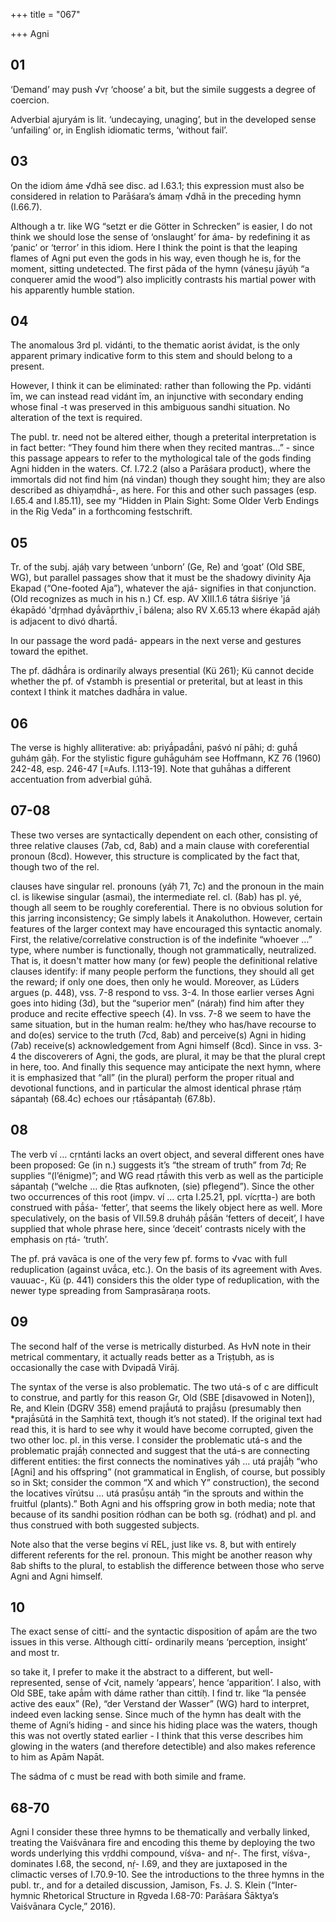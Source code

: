 +++
title = "067"

+++
Agni


## 01
‘Demand’ may push √vṛ ‘choose’ a bit, but the simile suggests a degree of coercion.

Adverbial ajuryám is lit. ‘undecaying, unaging’, but in the developed sense ‘unfailing’ or, in English idiomatic terms, ‘without fail’.


## 03
On the idiom áme √dhā see disc. ad I.63.1; this expression must also be considered in relation to Parāśara’s ámaṃ √dhā in the preceding hymn (I.66.7).

Although a tr. like WG “setzt er die Götter in Schrecken” is easier, I do not think we should lose the sense of ‘onslaught’ for áma- by redefining it as ‘panic’ or ‘terror’ in this idiom. Here I think the point is that the leaping flames of Agni put even the gods in his way, even though he is, for the moment, sitting undetected. The first pāda of the hymn (váneṣu jāyúḥ “a conquerer amid the wood”) also implicitly contrasts his martial power with his apparently humble station.


## 04
The anomalous 3rd pl. vidánti, to the thematic aorist ávidat, is the only apparent primary indicative form to this stem and should belong to a present.

However, I think it can be eliminated: rather than following the Pp. vidánti īm, we can instead read vidánt īm, an injunctive with secondary ending whose final -t was preserved in this ambiguous sandhi situation. No alteration of the text is required.

The publ. tr. need not be altered either, though a preterital interpretation is in fact better: “They found him there when they recited mantras…” - since this passage appears to refer to the mythological tale of the gods finding Agni hidden in the waters. Cf. I.72.2 (also a Parāśara product), where the immortals did not find him (ná vindan) though they sought him; they are also described as dhiyaṃdhā́-, as here. For this and other such passages (esp. I.65.4 and I.85.11), see my “Hidden in Plain Sight: Some Older Verb Endings in the Rig Veda” in a forthcoming festschrift.


## 05
Tr. of the subj. ajáḥ vary between ‘unborn’ (Ge, Re) and ‘goat’ (Old SBE, WG), but parallel passages show that it must be the shadowy divinity Aja Ekapad (“One-footed Aja”), whatever the ajá- signifies in that conjunction. (Old recognizes as much in his n.) Cf. esp. AV XIII.1.6 tátra śiśriye 'já ékapādó 'dr̥ṃhad dyā́vāprthiv ̥ ī bálena; also RV X.65.13 where ékapād ajáḥ is adjacent to divó dhartā́.

In our passage the word padá- appears in the next verse and gestures toward the epithet.

The pf. dādhā́ra is ordinarily always presential (Kü 261); Kü cannot decide whether the pf. of √stambh is presential or preterital, but at least in this context I think it matches dadhā́ra in value.


## 06
The verse is highly alliterative: ab: priyā́padā́ni, paśvó ní pāhi; d: guhā́ guháṃ gāḥ. For the stylistic figure guhā́guhám see Hoffmann, KZ 76 (1960) 242-48, esp. 246-47 [=Aufs. I.113-19]. Note that guhā́has a different accentuation from adverbial gúhā.

## 07-08
These two verses are syntactically dependent on each other, consisting of three relative clauses (7ab, cd, 8ab) and a main clause with coreferential pronoun (8cd). However, this structure is complicated by the fact that, though two of the rel.

clauses have singular rel. pronouns (yáḥ 71, 7c) and the pronoun in the main cl. is likewise singular (asmai), the intermediate rel. cl. (8ab) has pl. yé, though all seem to be roughly coreferential. There is no obvious solution for this jarring inconsistency; Ge simply labels it Anakoluthon. However, certain features of the larger context may have encouraged this syntactic anomaly. First, the relative/correlative construction is of the indefinite “whoever …” type, where number is functionally, though not grammatically, neutralized. That is, it doesn't matter how many (or few) people the definitional relative clauses identify: if many people perform the functions, they should all get the reward; if only one does, then only he would. Moreover, as Lüders argues (p. 448), vss. 7-8 respond to vss. 3-4. In those earlier verses Agni goes into hiding (3d), but the “superior men” (náraḥ) find him after they produce and recite effective speech (4). In vss. 7-8 we seem to have the same situation, but in the human realm: he/they who has/have recourse to and do(es) service to the truth (7cd, 8ab) and perceive(s) Agni in hiding (7ab) receive(s) acknowledgement from Agni himself (8cd). Since in vss. 3-4 the discoverers of Agni, the gods, are plural, it may be that the plural crept in here, too. And finally this sequence may anticipate the next hymn, where it is emphasized that “all” (in the plural) perform the proper ritual and devotional functions, and in particular the almost identical phrase ṛtáṃ sápantaḥ (68.4c) echoes our ṛtā́sápantaḥ (67.8b).


## 08
The verb ví … cṛntánti lacks an overt object, and several different ones have been proposed: Ge (in n.) suggests it’s “the stream of truth” from 7d; Re supplies “(l’énigme)”; and WG read ṛtā́with this verb as well as the participle sápantaḥ (“welche … die Ṛtas aufknoten, (sie) pflegend”). Since the other two occurrences of this root (impv. ví … cṛta I.25.21, ppl. vícṛtta-) are both construed with pā́śa- ‘fetter’, that seems the likely object here as well. More speculatively, on the basis of VII.59.8 druháḥ pā́śān ‘fetters of deceit’, I have supplied that whole phrase here, since ‘deceit’ contrasts nicely with the emphasis on ṛtá- ‘truth’.

The pf. prá vavāca is one of the very few pf. forms to √vac with full reduplication (against uvā́ca, etc.). On the basis of its agreement with Aves. vauuac-, Kü (p. 441) considers this the older type of reduplication, with the newer type spreading from Samprasāraṇa roots.


## 09
The second half of the verse is metrically disturbed. As HvN note in their metrical commentary, it actually reads better as a Triṣṭubh, as is occasionally the case with Dvipadā Virāj.

The syntax of the verse is also problematic. The two utá-s of c are difficult to construe, and partly for this reason Gr, Old (SBE [disavowed in Noten]), Re, and Klein (DGRV 358) emend prajā́utá to prajā́su (presumably then *prajā́sūtá in the Saṃhitā text, though it’s not stated). If the original text had read this, it is hard to see why it would have become corrupted, given the two other loc. pl. in this verse. I consider the problematic utá-s and the problematic prajā́ḥ connected and suggest that the utá-s are connecting different entities: the first connects the nominatives yáḥ … utá prajā́ḥ “who [Agni] and his offspring” (not grammatical in English, of course, but possibly so in Skt; consider the common “X and which Y” construction), the second the locatives vīrútsu … utá prasū́ṣu antáḥ “in the sprouts and within the fruitful (plants).” Both Agni and his offspring grow in both media; note that because of its sandhi position ródhan can be both sg. (ródhat) and pl. and thus construed with both suggested subjects.

Note also that the verse begins ví REL, just like vs. 8, but with entirely different referents for the rel. pronoun. This might be another reason why 8ab shifts to the plural, to establish the difference between those who serve Agni and Agni himself.


## 10
The exact sense of cittí- and the syntactic disposition of apā́m are the two issues in this verse. Although cittí- ordinarily means ‘perception, insight’ and most tr.

so take it, I prefer to make it the abstract to a different, but well-represented, sense of √cit, namely ‘appears’, hence ‘apparition’. I also, with Old SBE, take apā́m with dáme rather than cittíḥ. I find tr. like “la pensée active des eaux” (Re), “der Verstand der Wasser” (WG) hard to interpret, indeed even lacking sense. Since much of the hymn has dealt with the theme of Agni’s hiding - and since his hiding place was the waters, though this was not overtly stated earlier - I think that this verse describes him glowing in the waters (and therefore detectible) and also makes reference to him as Apām Napāt.

The sádma of c must be read with both simile and frame.

## 68-70
Agni I consider these three hymns to be thematically and verbally linked, treating the Vaiśvānara fire and encoding this theme by deploying the two words underlying this vṛddhi compound, víśva- and nṛ́-. The first, víśva-, dominates I.68, the second, nṛ́- I.69, and they are juxtaposed in the climactic verses of I.70.9-10. See the introductions to the three hymns in the publ. tr., and for a detailed discussion, Jamison, Fs. J. S. Klein (“Inter-hymnic Rhetorical Structure in Ṛgveda I.68-70: Parāśara Śāktya’s Vaiśvānara Cycle,” 2016).
